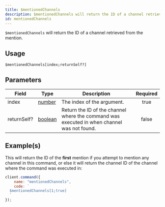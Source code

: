 ```yaml
---
title: $mentionedChannels
description: $mentionedChannels will return the ID of a channel retrieved from the mention.
id: mentionedChannels
---
```


`$mentionedChannels` will return the ID of a channel retrieved from the mention.

## Usage

```aoi
$mentionedChannels[index;returnSelf?]
```

## Parameters

| Field       | Type                                                                                                | Description                                                                                | Required |
| ----------- | --------------------------------------------------------------------------------------------------- | ------------------------------------------------------------------------------------------ | :------: |
| index       | [number](https://developer.mozilla.org/en-US/docs/Web/JavaScript/Reference/Global_Objects/Number)   | The index of the argument.                                                                 |   true   |
| returnSelf? | [boolean](https://developer.mozilla.org/en-US/docs/Web/JavaScript/Reference/Global_Objects/Boolean) | Return the ID of the channel where the command was executed in when channel was not found. |  false   |

## Example(s)

This will return the ID of the **first** mention if you attempt to mention any channel in this command, or else it will
return the channel ID of the channel where the command was executed in:

```javascript
client.command({
    name: "mentionedChannels",
    code: `
  $mentionedChannels[1;true]
  `
});
```
